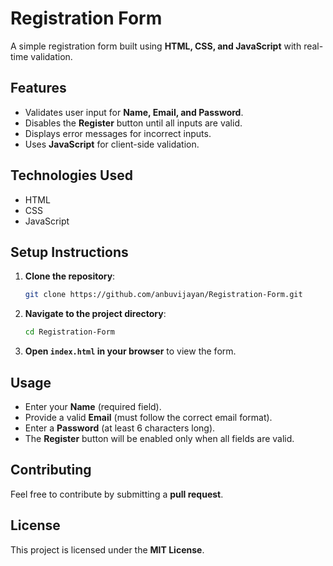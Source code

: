# Registration Form

A simple registration form built using **HTML, CSS, and JavaScript** with real-time validation.

## Features
- Validates user input for **Name, Email, and Password**.
- Disables the **Register** button until all inputs are valid.
- Displays error messages for incorrect inputs.
- Uses **JavaScript** for client-side validation.

## Technologies Used
- HTML
- CSS
- JavaScript

## Setup Instructions
1. **Clone the repository**:
   ```sh
   git clone https://github.com/anbuvijayan/Registration-Form.git
   ```
2. **Navigate to the project directory**:
   ```sh
   cd Registration-Form
   ```
3. **Open `index.html` in your browser** to view the form.

## Usage
- Enter your **Name** (required field).
- Provide a valid **Email** (must follow the correct email format).
- Enter a **Password** (at least 6 characters long).
- The **Register** button will be enabled only when all fields are valid.

## Contributing
Feel free to contribute by submitting a **pull request**.

## License
This project is licensed under the **MIT License**.
